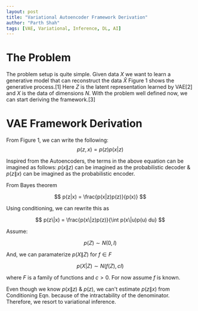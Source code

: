 ```yaml
---
layout: post
title: "Variational Autoencoder Framework Derivation"
author: "Parth Shah"
tags: [VAE, Variational, Inference, DL, AI]
---
```



# The Problem
The problem setup is quite simple. Given data $X$ we want to learn a generative model that can reconstruct the data $\hat{X}$ Figure 1 shows the generative process.[1]
Here $Z$ is the latent representation learned by VAE[2] and $X$ is the
data of dimensions $N$. With the problem well defined now, we can start deriving the framework.[3]

# VAE Framework Derivation
From Figure 1, we can write the following:
$$ p(z,x) = p(z)p(x|z) $$

Inspired from the Autoencoders, the terms in the above equation can be imagined as follows: $p(x\|z)$ can be imagined as the probabilistic decoder \& $p(z\|x)$ can be imagined as the probabilistic encoder.

From Bayes theorem

$$ p(z|x) = \frac{p(x|z)p(z)}{p(x)} $$

Using conditioning, we can rewrite this as

$$ p(z\|x) = \frac{p(x\|z)p(z)}{\int p(x\|u)p(u) du} $$

Assume:

$$ p(Z) \sim N(0, I) $$

And, we can paramaterize $p(X\|Z)$ for $f \in F$

$$ p(X|Z) \sim N(f(Z), cI) $$

where $F$ is a family of functions and $c>0$. For now assume $f$ is known.

Even though we know $p(x\|z)$ \& $p(z)$, we can't estimate $p(z\|x)$ from Conditioning Eqn. because of the intractability of the denominator. Therefore, we resort to variational inference.
